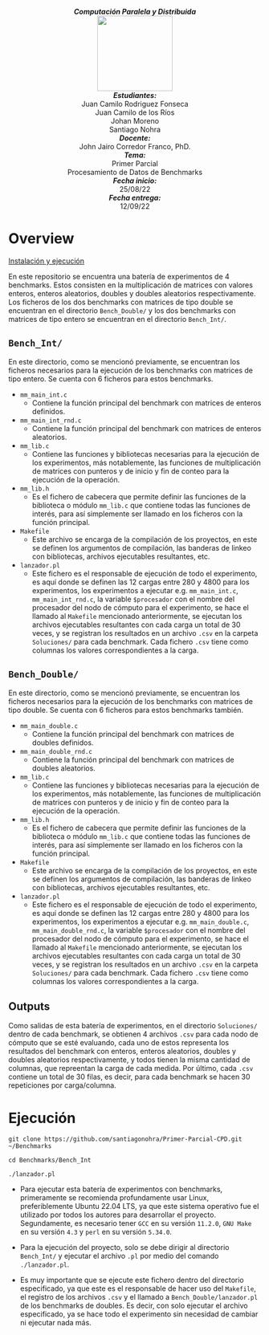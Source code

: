 <p align="center">
<i><b>Computación Paralela y Distribuida</b></i>
<br>
<img src="https://res-5.cloudinary.com/crunchbase-production/image/upload/c_lpad,h_256,w_256,f_auto,q_auto:eco/v1455514364/pim02bzqvgz0hibsra41.png"
width="150" height="150">
</img>
<br>
<i><b>Estudiantes:</b></i>
<br>
Juan Camilo Rodriguez Fonseca
<br>
Juan Camilo de los Ríos
<br>
Johan Moreno
<br>
Santiago Nohra
<br>
<i><b>Docente:</b></i><br> John Jairo Corredor Franco, PhD.
<br>
<i><b>Tema:</b></i><br> Primer Parcial
<br>
Procesamiento de Datos de Benchmarks
<br>
<i><b>Fecha inicio:</b></i><br> 25/08/22
<br>
<i><b>Fecha entrega:</b></i><br> 12/09/22
</p>

# Overview

[Instalación y ejecución](#-Ejecución)

En este repositorio se encuentra una batería de experimentos de 4 benchmarks. Estos consisten en la multiplicación de matrices con valores enteros, enteros aleatorios, doubles y doubles aleatorios respectivamente. Los ficheros de los dos benchmarks con matrices de tipo double se encuentran en el directorio `Bench_Double/` y los dos benchmarks con matrices de tipo entero se encuentran en el directorio `Bench_Int/`.

## `Bench_Int/`

En este directorio, como se mencionó previamente, se encuentran los ficheros necesarios para la ejecución de los benchmarks con matrices de tipo entero. Se cuenta con 6 ficheros para estos benchmarks.
 * `mm_main_int.c` 
   - Contiene la función principal del benchmark con matrices de enteros definidos.
 * `mm_main_int_rnd.c`
   - Contiene la función principal del benchmark con matrices de enteros aleatorios.
 * `mm_lib.c`
   - Contiene las funciones y bibliotecas necesarias para la ejecución de los experimentos, más notablemente, las funciones de multiplicación de matrices con punteros y de inicio y fin de conteo para la ejecución de la operación.
 * `mm_lib.h`
   - Es el fichero de cabecera que permite definir las funciones de la biblioteca o módulo `mm_lib.c` que contiene todas las funciones de interés, para así simplemente ser llamado en los ficheros con la función principal.
 * `Makefile`
   - Este archivo se encarga de la compilación de los proyectos, en este se definen los argumentos de compilación, las banderas de linkeo con bibliotecas, archivos ejecutables resultantes, etc.
 * `lanzador.pl`
   - Este fichero es el responsable de ejecución de todo el experimento, es aquí donde se definen las 12 cargas entre 280 y 4800 para los experimentos, los experimentos a ejecutar e.g. `mm_main_int.c`, `mm_main_int_rnd.c`, la variable `$procesador` con el nombre del procesador del nodo de cómputo para el experimento, se hace el llamado al `Makefile` mencionado anteriormente, se ejecutan los archivos ejecutables resultantes con cada carga un total de 30 veces, y se registran los resultados en un archivo `.csv` en la carpeta `Soluciones/` para cada benchmark. Cada fichero `.csv` tiene como columnas los valores correspondientes a la carga.

## `Bench_Double/`

En este directorio, como se mencionó previamente, se encuentran los ficheros necesarios para la ejecución de los benchmarks con matrices de tipo double. Se cuenta con 6 ficheros para estos benchmarks también.
 * `mm_main_double.c` 
   - Contiene la función principal del benchmark con matrices de doubles definidos.
 * `mm_main_double_rnd.c`
   - Contiene la función principal del benchmark con matrices de doubles aleatorios.
 * `mm_lib.c`
   - Contiene las funciones y bibliotecas necesarias para la ejecución de los experimentos, más notablemente, las funciones de multiplicación de matrices con punteros y de inicio y fin de conteo para la ejecución de la operación.
 * `mm_lib.h`
   - Es el fichero de cabecera que permite definir las funciones de la biblioteca o módulo `mm_lib.c` que contiene todas las funciones de interés, para así simplemente ser llamado en los ficheros con la función principal.
 * `Makefile`
   - Este archivo se encarga de la compilación de los proyectos, en este se definen los argumentos de compilación, las banderas de linkeo con bibliotecas, archivos ejecutables resultantes, etc.
 * `lanzador.pl`
   - Este fichero es el responsable de ejecución de todo el experimento, es aquí donde se definen las 12 cargas entre 280 y 4800 para los experimentos, los experimentos a ejecutar e.g. `mm_main_double.c`, `mm_main_double_rnd.c`, la variable `$procesador` con el nombre del procesador del nodo de cómputo para el experimento, se hace el llamado al `Makefile` mencionado anteriormente, se ejecutan los archivos ejecutables resultantes con cada carga un total de 30 veces, y se registran los resultados en un archivo `.csv` en la carpeta `Soluciones/` para cada benchmark. Cada fichero `.csv` tiene como columnas los valores correspondientes a la carga.

## Outputs

Como salidas de esta batería de experimentos, en el directorio `Soluciones/` dentro de cada benchmark, se obtienen 4 archivos `.csv` para cada nodo de cómputo que se esté evaluando, cada uno de estos representa los resultados del benchmark con enteros, enteros aleatorios, doubles y doubles aleatorios respectivamente, y todos tienen la misma cantidad de columnas, que repreentan la carga de cada medida. Por último, cada `.csv` contiene un total de 30 filas, es decir, para cada benchmark se hacen 30 repeticiones por carga/columna.

# Ejecución

```
git clone https://github.com/santiagonohra/Primer-Parcial-CPD.git ~/Benchmarks

cd Benchmarks/Bench_Int

./lanzador.pl
```

* Para ejecutar esta batería de experimentos con benchmarks, primeramente se recomienda profundamente usar Linux, preferiblemente Ubuntu 22.04 LTS, ya que este sistema operativo fue el utilizado por todos los autores para desarrollar el proyecto. Segundamente, es necesario tener `GCC` en su versión `11.2.0`, `GNU Make` en su versión `4.3` y `perl` en su versión `5.34.0`. 

* Para la ejecución del proyecto, solo se debe dirigir al directorio `Bench_Int/` y ejecutar el archivo `.pl` por medio del comando `./lanzador.pl`. 

* Es muy importante que se ejecute este fichero dentro del directorio especificado, ya que este es el responsable de hacer uso del `Makefile`, el registro de los archivos `.csv` y el llamado a `Bench_Double/lanzador.pl` de los benchmarks de doubles. Es decir, con solo ejecutar el archivo especificado, ya se hace todo el experimento sin necesidad de cambiar ni ejecutar nada más.
